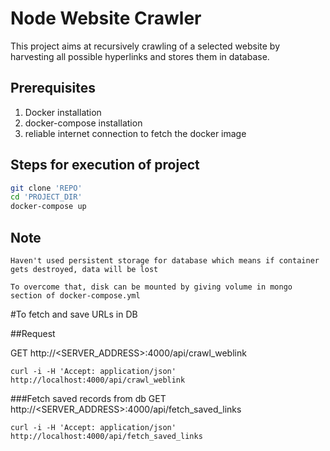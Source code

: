 # Node Website Crawler

This project aims at recursively crawling of a selected website by harvesting all possible hyperlinks and stores them in database.

## Prerequisites
1. Docker installation
2. docker-compose installation
3. reliable internet connection to fetch the docker image

## Steps for execution of project

```bash
git clone 'REPO'
cd 'PROJECT_DIR'
docker-compose up
```

## Note
```
Haven't used persistent storage for database which means if container gets destroyed, data will be lost

To overcome that, disk can be mounted by giving volume in mongo section of docker-compose.yml
```

#To fetch and save URLs in DB

##Request

GET http://<SERVER_ADDRESS>:4000/api/crawl_weblink

```
curl -i -H 'Accept: application/json' http://localhost:4000/api/crawl_weblink
```

###Fetch saved records from db
GET http://<SERVER_ADDRESS>:4000/api/fetch_saved_links

```
curl -i -H 'Accept: application/json' http://localhost:4000/api/fetch_saved_links
```